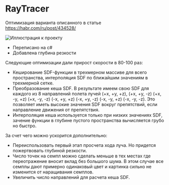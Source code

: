 # RayTracer
Оптимизация варианта описанного в статье https://habr.com/ru/post/434528/
 
![Иллюстрация к проекту](https://github.com/MaximPr/RayTracer/blob/master/screenshot.png)

- Переписано на c#
- Добавлена глубина резкости

Следующие оптимизации дали прирост скорости в 80-100 раз:
- Кеширование SDF-функции в трехмерном массиве для всего пространства, интерполяция SDF по ближайшим значениям в трехмерной сетке.
- Преобразование кеша SDF. В результате имеем свою SDF для каждого из 8 направлений полета лучей (+x, +y, +z), (+x, +y, -z) (+x, -y, +z) (+x, -y, -z) (-x, +y, +z) (-x, +y, -z) (-x, -y, +z) (-x, -y, -z). Это позволяет иметь высокие значения SDF вокруг препятствий, если направление движения от препятствия.
- Интерполяция кеша используется только при низких значениях SDF, зачение функции в глубине пустого пространства вычисляется грубо но быстро.

За счет чего можно ускорится дополнительно:
- Переиспользовать первый этап просчета хода луча. Но придется пожертвовать глубиной резкости.
- Число точек на семпл можно сделать меньше в тех местах где переотражение вносит вклад без большого шума. В этом случае все семплы дают примерно одинаковый цвет и картинка сильно не изменится от наращивания семплов.
- Увеличить число направлений для расчета кеша SDF.
